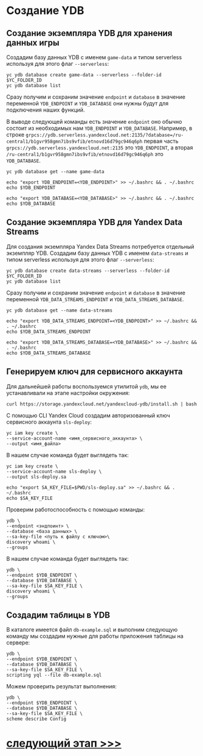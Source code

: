 # Cоздание YDB
## Создание экземпляра YDB для хранения данных игры

Создадим базу данных YDB с именем `game-data` и типом serverless используя для этого флаг `--serverless`:

    yc ydb database create game-data --serverless --folder-id $YC_FOLDER_ID
    yc ydb database list

Сразу получим и сохраним значение `endpoint` и `database` в значение переменной `YDB_ENDPOINT` и `YDB_DATABASE` 
они нужны будут для подключения наших функций. 

В выводе следующей команды есть значение `endpoint` оно обычно состоит из необходимых нам `YDB_ENDPOINT` и `YDB_DATABASE`. 
Например, в строке `grpcs://ydb.serverless.yandexcloud.net:2135/?database=/ru-central1/b1gvr958gmn7ibs9vfib/etnovd16d79gc946q6ph` 
первая часть `grpcs://ydb.serverless.yandexcloud.net:2135` это `YDB_ENDPOINT`, 
а вторая `/ru-central1/b1gvr958gmn7ibs9vfib/etnovd16d79gc946q6ph` это `YDB_DATABASE`.   

    yc ydb database get --name game-data

    echo "export YDB_ENDPOINT=<YDB_ENDPOINT>" >> ~/.bashrc && . ~/.bashrc
    echo $YDB_ENDPOINT

    echo "export YDB_DATABASE=<YDB_DATABASE>" >> ~/.bashrc && . ~/.bashrc
    echo $YDB_DATABASE

## Создание экземпляра YDB для Yandex Data Streams

Для создания экземпляра Yandex Data Streams потребуется отдельный экземпляр YDB.
Создадим базу данных YDB с именем `data-streams` и типом serverless используя для этого флаг `--serverless`:

    yc ydb database create data-streams --serverless --folder-id $YC_FOLDER_ID
    yc ydb database list

Сразу получим и сохраним значение `endpoint` и `database` в значение переменной `YDB_DATA_STREAMS_ENDPOINT` и `YDB_DATA_STREAMS_DATABASE`.

    yc ydb database get --name data-streams

    echo "export YDB_DATA_STREAMS_ENDPOINT=<YDB_ENDPOINT>" >> ~/.bashrc && . ~/.bashrc
    echo $YDB_DATA_STREAMS_ENDPOINT

    echo "export YDB_DATA_STREAMS_DATABASE=<YDB_DATABASE>" >> ~/.bashrc && . ~/.bashrc
    echo $YDB_DATA_STREAMS_DATABASE

## Генерируем ключ для сервисного аккаунта

Для дальнейшей работы воспользуемся утилитой `ydb`, мы ее устанавливали на этапе настройки окружения:

    curl https://storage.yandexcloud.net/yandexcloud-ydb/install.sh | bash

С помощью CLI Yandex Cloud создадим авторизованный ключ сервисного аккаунта `sls-deploy`:

    yc iam key create \
    --service-account-name <имя_сервисного_аккаунта> \
    --output <имя_файла>

В нашем случае команда будет выглядеть так:

    yc iam key create \
    --service-account-name sls-deploy \
    --output sls-deploy.sa

    echo "export SA_KEY_FILE=$PWD/sls-deploy.sa" >> ~/.bashrc && . ~/.bashrc  
    echo $SA_KEY_FILE

Проверим работоспособность с помощью команды:

    ydb \
    --endpoint <эндпоинт> \
    --database <база данных> \
    --sa-key-file <путь к файлу с ключом>\
    discovery whoami \
    --groups

В нашем случае команда будет выглядеть так:

    ydb \
    --endpoint $YDB_ENDPOINT \
    --database $YDB_DATABASE \
    --sa-key-file $SA_KEY_FILE \
    discovery whoami \
    --groups

## Создадим таблицы в YDB

В каталоге имеется файл `db-example.sql` и выполним следующую команду мы создадим 
нужные для работы приложения таблицы на сервере:

    ydb \
    --endpoint $YDB_ENDPOINT \
    --database $YDB_DATABASE \
    --sa-key-file $SA_KEY_FILE \
    scripting yql --file db-example.sql

Можем проверить результат выполнения:

    ydb \
    --endpoint $YDB_ENDPOINT \
    --database $YDB_DATABASE \
    --sa-key-file $SA_KEY_FILE \
    scheme describe Config

# [cледующий этап >>>](../4-create-yds/README.md)
